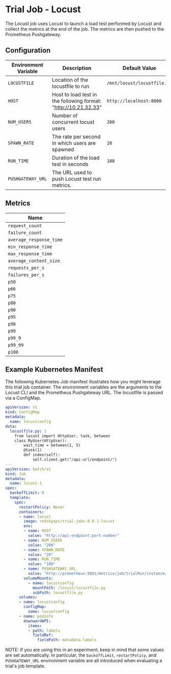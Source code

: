 # Trial Job - Locust

The Locust job uses Locust to launch a load test performed by Locust and collect the metrics at the end of the job. The metrics are then pushed to the Prometheus Pushgateway.

## Configuration

| Environment Variable | Description | Default Value |
| -------------------- | ----------- | ------------- |
| `LOCUSTFILE`         | Location of the locustfile to run | `/mnt/locust/locustfile.py` |
| `HOST`               | Host to load test in the following format: "http://10.21.32.33" | `http://localhost:8000` |
| `NUM_USERS`          | Number of concurrent locust users | `200` |
| `SPAWN_RATE`         | The rate per second in which users are spawned | `20` |
| `RUN_TIME`           | Duration of the load test in seconds | `180` |
| `PUSHGATEWAY_URL`    | The URL used to push Locust test run metrics. | |

## Metrics

| Name |
| ---- |
| `request_count` |
| `failure_count` |
| `average_response_time` |
| `min_response_time` |
| `max_response_time` |
| `average_content_size` |
| `requests_per_s` |
| `failures_per_s` |
| `p50` |
| `p66` |
| `p75` |
| `p80` |
| `p90` |
| `p95` |
| `p98` |
| `p99` |
| `p99_9` |
| `p99_99` |
| `p100` |

## Example Kubernetes Manifest

The following Kubernetes Job manifest illustrates how you might leverage this trial job container. The environment variables are the arguments to the Locust CLI and the Prometheus Pushgateway URL. The locustfile is passed via a ConfigMap.

```yaml
apiVersion: v1
kind: ConfigMap
metadata:
  name: locustconfig
data:
  locustfile.py: |
    from locust import HttpUser, task, between
    class MyUser(HttpUser):
        wait_time = between(1, 5)
        @task(1)
        def index(self):
            self.client.get("/api-url/endpoint/")
---
apiVersion: batch/v1
kind: Job
metadata:
  name: locust-1
spec:
  backoffLimit: 0
  template:
    spec:
      restartPolicy: Never
      containers:
      - name: locust
        image: redskyops/trial-jobs:0.0.1-locust
        env:
        - name: HOST
          value: "http://api-endpoint:port-number"
        - name: NUM_USERS
          value: "200"
        - name: SPAWN_RATE
          value: "20"
        - name: RUN_TIME
          value: "180"
        - name: PUSHGATEWAY_URL
          value: "http://prometheus:9091/metrics/job/trialRun/instance/locust-1"
        volumeMounts:
          - name: locustconfig
            mountPath: /locust/locustfile.py
            subPath: locustfile.py
      volumes:
      - name: locustconfig
        configMap:
          name: locustconfig
      - name: podinfo
        downwardAPI:
          items:
          - path: labels
            fieldRef:
              fieldPath: metadata.labels
```

NOTE: If you are using this in an experiment, keep in mind that some values are set automatically. In particular, the `backoffLimit`, `restartPolicy`, and `PUSHGATEWAY_URL` environment variable are all introduced when evaluating a trial's job template.
